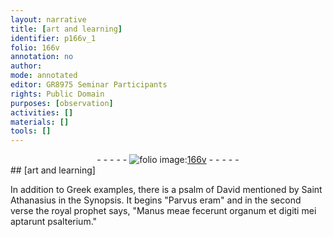 ```yaml
---
layout: narrative
title: [art and learning]
identifier: p166v_1
folio: 166v
annotation: no
author:
mode: annotated
editor: GR8975 Seminar Participants
rights: Public Domain
purposes: [observation]
activities: []
materials: []
tools: []
---
```


 <div class="folio" align="center">- - - - - <a href="http://gallica.bnf.fr/ark:/12148/btv1b10500001g/f338.image" target="_blank"><img src="https://cu-mkp.github.io/GR8975-edition/assets/photo-icon.png" alt="folio image: " style="display:inline-block; margin-bottom:-3px;"/>166v</a> - - - - - </div> 
## [art and learning]

 
In addition to <span class="name">Greek</span> examples, there is a <span class="name">psalm of David</span> mentioned by <span class="name">Saint Athanasius</span> in the <span class="name">Synopsis</span>. It begins "Parvus eram" and in the second verse the royal prophet says, "Manus meae fecerunt organum et digiti mei aptarunt psalterium."
 